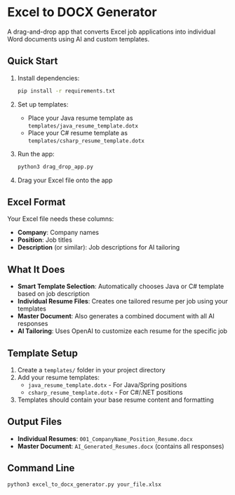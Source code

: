 # Excel to DOCX Generator

A drag-and-drop app that converts Excel job applications into individual Word documents using AI and custom templates.

## Quick Start

1. Install dependencies:
   ```bash
   pip install -r requirements.txt
   ```

2. Set up templates:
   - Place your Java resume template as `templates/java_resume_template.dotx`
   - Place your C# resume template as `templates/csharp_resume_template.dotx`

3. Run the app:
   ```bash
   python3 drag_drop_app.py
   ```

4. Drag your Excel file onto the app

## Excel Format

Your Excel file needs these columns:
- **Company**: Company names
- **Position**: Job titles
- **Description** (or similar): Job descriptions for AI tailoring

## What It Does

- **Smart Template Selection**: Automatically chooses Java or C# template based on job description
- **Individual Resume Files**: Creates one tailored resume per job using your templates
- **Master Document**: Also generates a combined document with all AI responses
- **AI Tailoring**: Uses OpenAI to customize each resume for the specific job

## Template Setup

1. Create a `templates/` folder in your project directory
2. Add your resume templates:
   - `java_resume_template.dotx` - For Java/Spring positions
   - `csharp_resume_template.dotx` - For C#/.NET positions
3. Templates should contain your base resume content and formatting

## Output Files

- **Individual Resumes**: `001_CompanyName_Position_Resume.docx`
- **Master Document**: `AI_Generated_Resumes.docx` (contains all responses)

## Command Line

```bash
python3 excel_to_docx_generator.py your_file.xlsx
```
